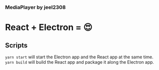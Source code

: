 ### MediaPlayer by jeel2308

# React + Electron = 😍

## Scripts

`yarn start` will start the Electron app and the React app at the same time.  
`yarn build` will build the React app and package it along the Electron app.
